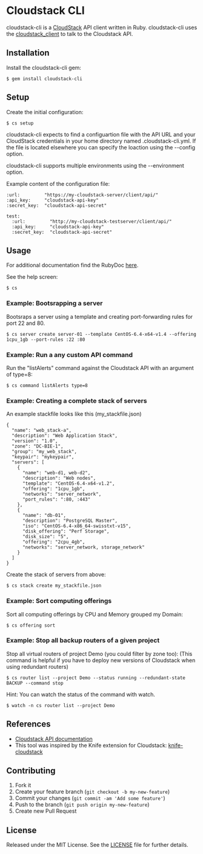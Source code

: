 # Cloudstack CLI

cloudstack-cli is a [CloudStack](http://cloudstack.apache.org/) API client written in Ruby.
cloudstack-cli uses the [cloudstack_client](https://github.com/niwo/cloudstack_client) to talk to the Cloudstack API.

## Installation

Install the cloudstack-cli gem:

    $ gem install cloudstack-cli

## Setup

Create the initial configuration:

    $ cs setup

cloudstack-cli expects to find a configuartion file with the API URL and your CloudStack credentials in your home directory named .cloudstack-cli.yml. If the file is located elsewhere you can specify the loaction using the --config option.

cloudstack-cli supports multiple environments using the --environment option.

Example content of the configuration file:

    :url:         "https://my-cloudstack-server/client/api/"
    :api_key:     "cloudstack-api-key"
    :secret_key:  "cloudstack-api-secret"

    test:
      :url:         "http://my-cloudstack-testserver/client/api/"
      :api_key:     "cloudstack-api-key"
      :secret_key:  "cloudstack-api-secret"

## Usage

For additional documentation find the RubyDoc [here](http://rubydoc.info/gems/cloudstack-cli/).

See the help screen:

    $ cs

### Example: Bootsrapping a server

Bootsraps a server using a template and creating port-forwarding rules for port 22 and 80.

    $ cs server create server-01 --template CentOS-6.4-x64-v1.4 --offering 1cpu_1gb --port-rules :22 :80

### Example: Run a any custom API command

Run the "listAlerts" command against the Cloudstack API with an argument of type=8:

    $ cs command listAlerts type=8

### Example: Creating a complete stack of servers

An example stackfile looks like this (my_stackfile.json)

    {
      "name": "web_stack-a",
      "description": "Web Application Stack",
      "version": "1.0",
      "zone": "DC-BIE-1",
      "group": "my_web_stack",
      "keypair": "mykeypair",
      "servers": [
        {
          "name": "web-d1, web-d2",
          "description": "Web nodes",
          "template": "CentOS-6.4-x64-v1.2",
          "offering": "1cpu_1gb",
          "networks": "server_network",
          "port_rules": ":80, :443"
        },
        {
          "name": "db-01",
          "description": "PostgreSQL Master",
          "iso": "CentOS-6.4-x86_64-swisstxt-v15",
          "disk_offering": "Perf Storage",
          "disk_size": "5",
          "offering": "2cpu_4gb",
          "networks": "server_network, storage_network"
        }
      ]
    }

Create the stack of servers from above:

    $ cs stack create my_stackfile.json

### Example: Sort computing offerings

Sort all computing offerings by CPU and Memory grouped my Domain:

    $ cs offering sort

### Example: Stop all backup routers of a given project

Stop all virtual routers of project Demo (you could filter by zone too):
(This command is helpful if you have to deploy new versions of Cloudstack when using redundant routers)

    $ cs router list --project Demo --status running --redundant-state BACKUP --command stop

Hint: You can watch the status of the command with watch.

    $ watch -n cs router list --project Demo


## References
-  [Cloudstack API documentation](http://cloudstack.apache.org/docs/api/apidocs-4.1/TOC_Root_Admin.html)
-  This tool was inspired by the Knife extension for Cloudstack: [knife-cloudstack](https://github.com/CloudStack-extras/knife-cloudstack)


## Contributing

1. Fork it
2. Create your feature branch (`git checkout -b my-new-feature`)
3. Commit your changes (`git commit -am 'Add some feature'`)
4. Push to the branch (`git push origin my-new-feature`)
5. Create new Pull Request


## License

Released under the MIT License. See the [LICENSE](https://raw.github.com/niwo/cloudstack-cli/master/LICENSE.txt) file for further details.
